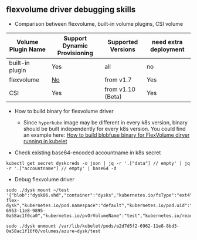 ## flexvolume driver debugging skills
 - Comparison between flexvolume, built-in volume plugins, CSI volume

| Volume Plugin Name | Support Dynamic Provisioning | Supported Versions | need extra deployment |
| ---- | ---- | ---- | ---- |
| built-in plugin | Yes | all | no |
| flexvolume | [No](https://github.com/kubernetes/kubernetes/pull/33538) | from v1.7 | Yes  |
| CSI | Yes | from v1.10 (Beta) | Yes |

 - How to build binary for flexvolume driver
   - Since `hyperkube` image may be different in every k8s version, binary should be built independently for every k8s version. You could find an example here: [How to build blobfuse binary for FlexVolume dirver running in kubelet](https://github.com/andyzhangx/kubernetes-drivers/tree/master/flexvolume/blobfuse/binary)

 - Check existing base64-encoded accountname in k8s secret
 
 ```
 kubectl get secret dyskcreds -o json | jq -r '.["data"] // empty' | jq -r '.["accountname"] // empty' | base64 -d
 ```
 - Debug flexvolume driver
 ```
sudo ./dysk mount ~/test '{"blob":"dysk06.vhd","container":"dysks","kubernetes.io/fsType":"ext4","kubernetes.io/pod.name":"nginx-flex-dysk","kubernetes.io/pod.namespace":"default","kubernetes.io/pod.uid":"ed04602b-6953-11e8-9895-0a58ac1f0ca0","kubernetes.io/pvOrVolumeName":"test","kubernetes.io/readwrite":"rw","kubernetes.io/secret/accountkey":"xxx","kubernetes.io/secret/accountname":"eGlhemhhbmcz","kubernetes.io/serviceAccount.name":"default"}'

sudo ./dysk unmount /var/lib/kubelet/pods/e2d7d5f2-6962-11e8-8bd3-0a58ac1f16f0/volumes/azure~dysk/test
 ```
